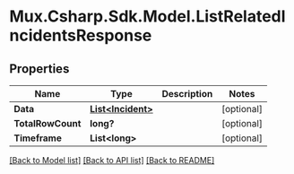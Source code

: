# Mux.Csharp.Sdk.Model.ListRelatedIncidentsResponse

## Properties

Name | Type | Description | Notes
------------ | ------------- | ------------- | -------------
**Data** | [**List&lt;Incident&gt;**](Incident.md) |  | [optional] 
**TotalRowCount** | **long?** |  | [optional] 
**Timeframe** | **List&lt;long&gt;** |  | [optional] 

[[Back to Model list]](../README.md#documentation-for-models) [[Back to API list]](../README.md#documentation-for-api-endpoints) [[Back to README]](../README.md)

